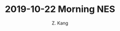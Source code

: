 ---
layout: post
title: "2019-10-22 Morning NES"
author: "Z. Kang"
categories: story
tags: [stroy]
image: 2019-10-22-Morning-NES.jpg
---